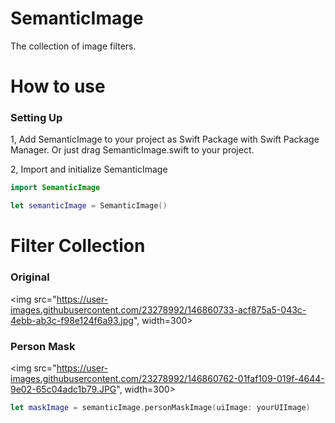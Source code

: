 # SemanticImage

The collection of image filters.

# How to use

### Setting Up

1, Add SemanticImage to your project as Swift Package with Swift Package Manager. 
   Or just drag SemanticImage.swift to your project.

2, Import and initialize SemanticImage

```swift
import SemanticImage
```

```swift
let semanticImage = SemanticImage()
```

# Filter Collection

### Original

 <img src="https://user-images.githubusercontent.com/23278992/146860733-acf875a5-043c-4ebb-ab3c-f98e124f6a93.jpg", width=300>

### Person Mask

 <img src="https://user-images.githubusercontent.com/23278992/146860762-01faf109-019f-4644-9e02-65c04adc1b79.JPG", width=300>

```swift
let maskImage = semanticImage.personMaskImage(uiImage: yourUIImage)
```
